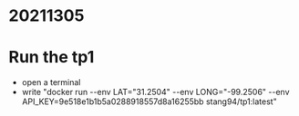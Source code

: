 # 20211305

# Run the tp1
- open a terminal
- write "docker run --env LAT="31.2504" --env LONG="-99.2506" --env API_KEY=9e518e1b1b5a0288918557d8a16255bb stang94/tp1:latest"